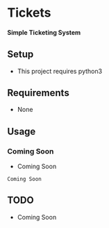 # Tickets
#### Simple Ticketing System

## Setup
- This project requires python3

## Requirements
- None

## Usage

### Coming Soon
- Coming Soon

`Coming Soon`

## TODO
- Coming Soon
